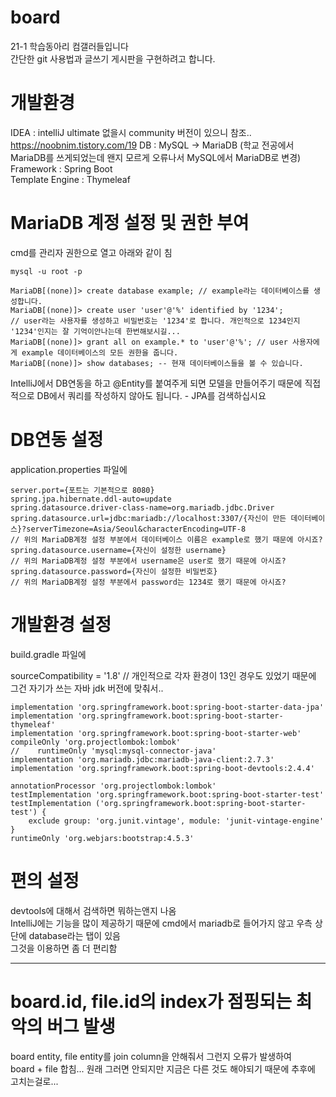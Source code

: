 # board
21-1 학습동아리 컴갤러들입니다    
간단한 git 사용법과 글쓰기 게시판을 구현하려고 합니다.
    

# 개발환경 
    
IDEA : intelliJ ultimate 없을시 community 버전이 있으니 참조.. https://noobnim.tistory.com/19
DB : MySQL -> MariaDB (학교 전공에서 MariaDB를 쓰게되었는데 왠지 모르게 오류나서 MySQL에서 MariaDB로 변경)        
Framework : Spring Boot    
Template Engine : Thymeleaf    
    
# MariaDB 계정 설정 및 권한 부여
cmd를 관리자 권한으로 열고 아래와 같이 침    
    
    mysql -u root -p    
    
    MariaDB[(none)]> create database example; // example라는 데이터베이스를 생성합니다.    
    MariaDB[(none)]> create user 'user'@'%' identified by '1234'; 
    // user라는 사용자를 생성하고 비밀번호는 '1234'로 합니다. 개인적으로 1234인지 '1234'인지는 잘 기억이안나는데 한번해보시길...    
    MariaDB[(none)]> grant all on example.* to 'user'@'%'; // user 사용자에게 example 데이터베이스의 모든 권한을 줍니다.    
    MariaDB[(none)]> show databases; -- 현재 데이터베이스들을 볼 수 있습니다.    
    
IntelliJ에서 DB연동을 하고 @Entity를 붙여주게 되면 모델을 만들어주기 때문에 직접적으로 DB에서 쿼리를 작성하지 않아도 됩니다. - JPA를 검색하십시요    
    
    
# DB연동 설정
application.properties 파일에     
    
    server.port={포트는 기본적으로 8080}    
    spring.jpa.hibernate.ddl-auto=update    
    spring.datasource.driver-class-name=org.mariadb.jdbc.Driver    
    spring.datasource.url=jdbc:mariadb://localhost:3307/{자신이 만든 데이터베이스}?serverTimezone=Asia/Seoul&characterEncoding=UTF-8    
    // 위의 MariaDB계정 설정 부분에서 데이터베이스 이름은 example로 했기 때문에 아시죠?     
    spring.datasource.username={자신이 설정한 username}    
    // 위의 MariaDB계정 설정 부분에서 username은 user로 했기 때문에 아시죠?     
    spring.datasource.password={자신이 설정한 비밀번호}     
    // 위의 MariaDB계정 설정 부분에서 password는 1234로 했기 때문에 아시죠?     
    
# 개발환경 설정
    
build.gradle 파일에     
    
sourceCompatibility = '1.8' // 개인적으로 각자 환경이 13인 경우도 있었기 때문에 그건 자기가 쓰는 자바 jdk 버전에 맞춰서..    
    
    implementation 'org.springframework.boot:spring-boot-starter-data-jpa'    
    implementation 'org.springframework.boot:spring-boot-starter-thymeleaf'    
    implementation 'org.springframework.boot:spring-boot-starter-web'    
    compileOnly 'org.projectlombok:lombok'    
    //    runtimeOnly 'mysql:mysql-connector-java'    
    implementation 'org.mariadb.jdbc:mariadb-java-client:2.7.3'    
    implementation 'org.springframework.boot:spring-boot-devtools:2.4.4'    

    annotationProcessor 'org.projectlombok:lombok'    
    testImplementation 'org.springframework.boot:spring-boot-starter-test'    
    testImplementation ('org.springframework.boot:spring-boot-starter-test') {    
        exclude group: 'org.junit.vintage', module: 'junit-vintage-engine'    
    }    
    runtimeOnly 'org.webjars:bootstrap:4.5.3'    
 
# 편의 설정
    
devtools에 대해서 검색하면 뭐하는앤지 나옴    
IntelliJ에는 기능을 많이 제공하기 때문에 cmd에서 mariadb로 들어가지 않고 우측 상단에 database라는 탭이 있음  
그것을 이용하면 좀 더 편리함
    

------------------------------------------------------------------------------------------------------------------------    
# board.id, file.id의 index가 점핑되는 최악의 버그 발생

board entity, file entity를 join column을 안해줘서 그런지 오류가 발생하여    
board + file 합침... 원래 그러면 안되지만 지금은 다른 것도 해야되기 때문에 추후에     
고치는걸로...     
